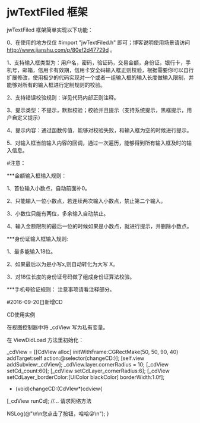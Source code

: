 # jwTextFiled 框架

jwTextFiled 框架简单实现以下功能：

0、在使用的地方仅仅 #import "jwTextFiled.h" 即可；博客说明使用场景请访问 http://www.jianshu.com/p/80ef2d47729d 。

1、支持输入框类型为：用户名，密码，验证码，交易金额，身份证，银行卡，手机号，邮箱，信用卡有效期，信用卡安全码输入框正则校验，根据需要你可以自行扩展修改，使用极少的代码实现对一个或者一组输入框的输入长度做输入限制，并能够对所有的输入框进行定制规则的校验。    

2、支持错误校验规则：详见代码内部正则注释。 

3、提示类型：不提示，默默校验；校验并且提示（支持系统提示，黑框提示，用户自定义提示） 

4、提示内容：通过函数传值，能够对校验失败，和输入框为空的时候进行提示。 

5、对输入框当前输入内容的回调，通过一次遍历，能够得到所有输入框及时的输入信息。  


#注意：

***金额输入框输入规则：

1、首位输入小数点，自动前面补0。

2、只能输入一位小数点，若连续两次输入小数点，禁止第二个输入。

3、小数位只能有两位，多余输入自动禁止。

4、输入金额限制的最后一位的时候如果是小数点，就进行提示，并删除小数点。



***身份证输入框输入规则:

1、最多能输入18位。

2、如果最后以为是小写x,则自动转化为大写 X。

3、对18位长度的身份证号码做了组成身份证算法校验。


***手机号验证规则：
注意事项请看注释部分。

#2016-09-20日新增CD

CD使用实例

在视图控制器中将 _cdView 写为私有变量。

在 ViewDidLoad 方法里初始化：

_cdView = [[CdVIew alloc] initWithFrame:CGRectMake(50, 50, 90, 40) addTarget:self action:@selector(changeCD:)];
[self.view addSubview:_cdView];
_cdView.layer.cornerRadius = 10;
[_cdView setCd_count:60];
[_cdView setCdLayer_cornerRadius:6];
[_cdView setCdLayer_borderColor:[UIColor blackColor] borderWidth:1.0f];



- (void)changeCD:(CdVIew*)cdview{

[_cdView runCd];
//... 请求网络方法

NSLog(@"\n\n您点击了按钮，哈哈😝\n");
}



